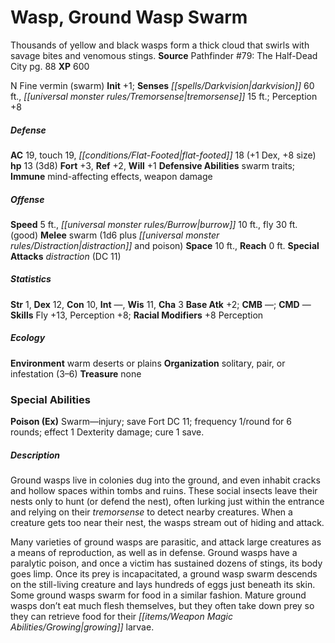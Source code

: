 ﻿---
cssclass: [monsters]
title1: Wasp, Ground Wasp Swarm
desc_short: Thousands of yellow and black wasps form a thick cloud that swirls with
  savage bites and venomous stings.
title2: Ground Wasp Swarm
CR: 2
sources:
- name: 'Pathfinder #79: The Half-Dead City'
  page: 88
  link: http://paizo.com/products/btpy94qz?Pathfinder-Adventure-Path-79-The-HalfDead-City
XP: 600
alignment: N
size: Fine
type: vermin
subtypes:
- swarm
initiative:
  bonus: 1
senses:
  darkvision: 60
  tremorsense: 15
AC:
  AC: 19
  touch: 19
  flat_footed: 18
  components:
    dex: 1
    size: 8
HP:
  HP: 13
  long: 3d8
saves:
  fort: 3
  ref: 2
  will: 1
defensive_abilities:
- swarm traits
immunities:
- mind-affecting effects
- weapon damage
speeds:
  base: 5
  burrow: 10
  fly: 30
  fly_maneuverability: good
attacks:
  melee:
  - - text: swarm (1d6 plus distraction and poison)
      entries:
      - - damage: 1d6
        - effect: distraction
        - effect: poison
      attack: swarm
  special:
  - distraction (DC 11)
space: 10
reach: 0
ability_scores:
  STR: 1
  DEX: 12
  CON: 10
  INT:
  WIS: 11
  CHA: 3
BAB: 2
CMB:
CMD:
skills:
  Fly: 13
  Perception: 8
  _racial_mods:
    Perception:
      _: 8
ecology:
  environment: warm deserts or plains
  organization: solitary, pair, or infestation (3-6)
  treasure_type: none
special_abilities:
  Poison (Ex): Swarm-injury; save Fort DC 11; frequency 1/round for 6 rounds; effect
    1 Dexterity damage; cure 1 save.
desc_long: |-
  Ground wasps live in colonies dug into the ground, and even inhabit cracks and hollow spaces within tombs and ruins. These social insects leave their nests only to hunt (or defend the nest), often lurking just within the entrance and relying on their tremorsense to detect nearby creatures. When a creature gets too near their nest, the wasps stream out of hiding and attack.

  Many varieties of ground wasps are parasitic, and attack large creatures as a means of reproduction, as well as in defense. Ground wasps have a paralytic poison, and once a victim has sustained dozens of stings, its body goes limp. Once its prey is incapacitated, a ground wasp swarm descends on the still-living creature and lays hundreds of eggs just beneath its skin. Some ground wasps swarm for food in a similar fashion. Mature ground wasps don't eat much flesh themselves, but they often take down prey so they can retrieve food for their growing larvae.

---

# Wasp, Ground Wasp Swarm
Thousands of yellow and black wasps form a thick cloud that swirls with savage bites and venomous stings.
**Source** Pathfinder #79: The Half-Dead City pg. 88
**XP** 600

N Fine vermin (swarm)
**Init** +1; **Senses** _[[spells/Darkvision|darkvision]]_ 60 ft., _[[universal monster rules/Tremorsense|tremorsense]]_ 15 ft.; Perception +8

##### Defense

**AC** 19, touch 19, _[[conditions/Flat-Footed|flat-footed]]_ 18 (+1 Dex, +8 size)
**hp** 13 (3d8)
**Fort** +3, **Ref** +2, **Will** +1
**Defensive Abilities** swarm traits; **Immune** mind-affecting effects, weapon damage

##### Offense
**Speed** 5 ft., _[[universal monster rules/Burrow|burrow]]_ 10 ft., fly 30 ft. (good)
**Melee** swarm (1d6 plus _[[universal monster rules/Distraction|distraction]]_ and poison)
**Space** 10 ft., **Reach** 0 ft.
**Special Attacks** _distraction_ (DC 11)

##### Statistics
**Str** 1, **Dex** 12, **Con** 10, **Int** —, **Wis** 11, **Cha** 3
**Base Atk** +2; **CMB** —; **CMD** —
**Skills** Fly +13, Perception +8; **Racial Modifiers** +8 Perception

##### Ecology

**Environment** warm deserts or plains
**Organization** solitary, pair, or infestation (3–6)
**Treasure** none

### Special Abilities

**Poison (Ex)** Swarm—injury; save Fort DC 11; frequency 1/round for 6 rounds; effect 1 Dexterity damage; cure 1 save.

##### Description

Ground wasps live in colonies dug into the ground, and even inhabit cracks and hollow spaces within tombs and ruins. These social insects leave their nests only to hunt (or defend the nest), often lurking just within the entrance and relying on their _tremorsense_ to detect nearby creatures. When a creature gets too near their nest, the wasps stream out of hiding and attack.

Many varieties of ground wasps are parasitic, and attack large creatures as a means of reproduction, as well as in defense. Ground wasps have a paralytic poison, and once a victim has sustained dozens of stings, its body goes limp. Once its prey is incapacitated, a ground wasp swarm descends on the still-living creature and lays hundreds of eggs just beneath its skin. Some ground wasps swarm for food in a similar fashion. Mature ground wasps don’t eat much flesh themselves, but they often take down prey so they can retrieve food for their _[[items/Weapon Magic Abilities/Growing|growing]]_ larvae.